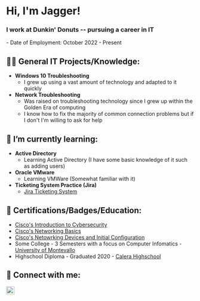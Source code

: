 <h1>Hi, I'm Jagger! <br/><h3>I work at Dunkin' Donuts -- pursuing a career in IT</h3>
  - Date of Employment: October 2022 - Present

<h2>👨‍💻 General IT Projects/Knowledge:</h2>

- <b>Windows 10 Troubleshooting</b>
  - I grew up using a vast amount of technology and adapted to it quickly
- <b>Network Troubleshooting</b>
  - Was raised on troubleshooting technology since I grew up within the Golden Era of computing
  - I know how to fix the majority of common connection problems but if I don't I'm willing to ask for help
  
<h2>🌱 I’m currently learning:</h2>

- <b>Active Directory</b>
  - Learning Active Directory (I have some basic knowledge of it such as adding users)
- <b>Oracle VMware</b>
  - Learning VMWare (Somewhat familiar with it)
- <b>Ticketing System Practice (Jira)</b>
  - [Jira Ticketing System](https://www.atlassian.com/software/jira)

<h2>📃 Certifications/Badges/Education:</h2>

- [Cisco's Introduction to Cybersecurity](https://www.credly.com/earner/earned/badge/908a0f78-0274-4a45-8ec7-d4ea6a8b9bf6)
- [Cisco's Networking Basics](https://www.credly.com/earner/earned/badge/491016f5-c5a3-4fdf-b299-2c115ea419f8)
- [Cisco's Netowrking Devices and Initial Configuration](https://www.credly.com/earner/earned/badge/c55adc2e-5da2-45a4-a671-0c9904d2c0e2)
- Some College - 3 Semesters with a focus on Computer Infomatics - [University of Montevallo](https://www.montevallo.edu)
- Highschool Diploma - Graduated 2020 - [Calera Highschool](https://www.google.com/maps/place/Calera+High+School/@33.0922296,-86.7672334,15z/data=!4m2!3m1!1s0x0:0xecfffca18971e96d?sa=X&ved=2ahUKEwivnY6r0_X9AhWpmWoFHQLSD84Q_BJ6BAh4EAg)

<h2>🤳 Connect with me:</h2>

[<img align="left" alt="Jagger Leonard | LinkedIn" width="22px" src="https://cdn.jsdelivr.net/npm/simple-icons@v3/icons/linkedin.svg" />][linkedin]

[linkedin]: https://www.linkedin.com/in/jagger-leonard-90ab941b7/
